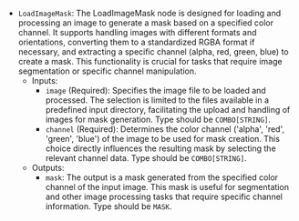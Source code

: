 - `LoadImageMask`: The LoadImageMask node is designed for loading and processing an image to generate a mask based on a specified color channel. It supports handling images with different formats and orientations, converting them to a standardized RGBA format if necessary, and extracting a specific channel (alpha, red, green, blue) to create a mask. This functionality is crucial for tasks that require image segmentation or specific channel manipulation.
    - Inputs:
        - `image` (Required): Specifies the image file to be loaded and processed. The selection is limited to the files available in a predefined input directory, facilitating the upload and handling of images for mask generation. Type should be `COMBO[STRING]`.
        - `channel` (Required): Determines the color channel ('alpha', 'red', 'green', 'blue') of the image to be used for mask creation. This choice directly influences the resulting mask by selecting the relevant channel data. Type should be `COMBO[STRING]`.
    - Outputs:
        - `mask`: The output is a mask generated from the specified color channel of the input image. This mask is useful for segmentation and other image processing tasks that require specific channel information. Type should be `MASK`.
